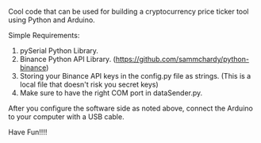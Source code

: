 Cool code that can be used for building a cryptocurrency price ticker tool using Python and Arduino.

Simple Requirements:
1) pySerial Python Library.
2) Binance Python API Library. (https://github.com/sammchardy/python-binance)
3) Storing your Binance API keys in the config.py file as strings. (This is a local file that doesn't risk you secret keys)
4) Make sure to have the right COM port in dataSender.py.

After you configure the software side as noted above, connect the Arduino to your computer with a USB cable.

Have Fun!!!!
